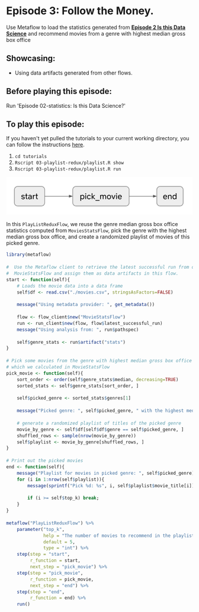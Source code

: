 # Episode 3: Follow the Money.

Use Metaflow to load the statistics generated from [**Episode 2 Is this Data Science**](episode02.md) and recommend movies from a genre with highest median gross box office

## Showcasing:

* Using data artifacts generated from other flows.

## Before playing this episode:

Run 'Episode 02-statistics: Is this Data Science?'

## To play this episode:

If you haven't yet pulled the tutorials to your current working directory, you can follow the instructions [here](../#pull-tutorials). 

1. `cd tutorials`
2. `Rscript 03-playlist-redux/playlist.R show`
3. `Rscript 03-playlist-redux/playlist.R run`

![](../../../.gitbook/assets/tutorial-episode-3.png)

In this `PlayListReduxFlow`, we reuse the genre median gross box office statistics computed from `MoviesStatsFlow`, pick the genre with the highest median gross box office, and create a randomized playlist of movies of this picked genre.

```r
library(metaflow)

#  Use the Metaflow client to retrieve the latest successful run from our
#  MovieStatsFlow and assign them as data artifacts in this flow.
start <- function(self){
    # Loads the movie data into a data frame
    self$df <- read.csv("./movies.csv", stringsAsFactors=FALSE)

    message("Using metadata provider: ", get_metadata())

    flow <- flow_client$new("MovieStatsFlow")
    run <- run_client$new(flow, flow$latest_successful_run)
    message("Using analysis from: ", run$pathspec)

    self$genre_stats <- run$artifact("stats")
}

# Pick some movies from the genre with highest median gross box office 
# which we calculated in MovieStatsFlow
pick_movie <- function(self){
    sort_order <- order(self$genre_stats$median, decreasing=TRUE)
    sorted_stats <- self$genre_stats[sort_order, ]

    self$picked_genre <- sorted_stats$genres[1]

    message("Picked genre: ", self$picked_genre, " with the highest median gross box office.")

    # generate a randomized playlist of titles of the picked genre
    movie_by_genre <- self$df[self$df$genre == self$picked_genre, ]
    shuffled_rows <- sample(nrow(movie_by_genre))
    self$playlist <- movie_by_genre[shuffled_rows, ]
}

# Print out the picked movies
end <- function(self){
    message("Playlist for movies in picked genre: ", self$picked_genre)
    for (i in 1:nrow(self$playlist)){
        message(sprintf("Pick %d: %s", i, self$playlist$movie_title[i]))

        if (i >= self$top_k) break; 
    }
}

metaflow("PlayListReduxFlow") %>%
    parameter("top_k",
              help = "The number of movies to recommend in the playlist.",
              default = 5,
              type = "int") %>%
    step(step = "start", 
         r_function = start, 
         next_step = "pick_movie") %>%
    step(step = "pick_movie",
         r_function = pick_movie,
         next_step = "end") %>%
    step(step = "end", 
         r_function = end) %>%
    run()
```

